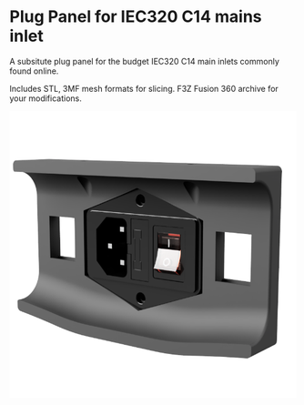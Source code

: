 # Plug Panel for IEC320 C14 mains inlet

A subsitute plug panel for the budget IEC320 C14 main inlets commonly found online.

Includes STL, 3MF mesh formats for slicing. F3Z Fusion 360 archive for your modifications.

![Plug Panel render](./images/plug_panel_iec320_c14_render.png "Plug Panel IEC320 C14")

